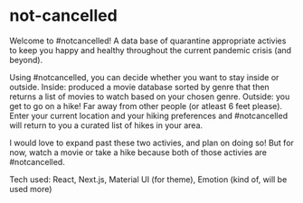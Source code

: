 # not-cancelled
Welcome to #notcancelled! A data base of quarantine appropriate activies to keep you happy
and healthy throughout the current pandemic crisis (and beyond).

Using #notcancelled, you can decide whether you want to stay inside or outside. 
Inside: produced a movie database sorted by genre that then returns a list of movies to watch based on your chosen genre.
Outside: you get to go on a hike! Far away from other people (or atleast 6 feet please). Enter your current location and your
hiking preferences and #notcancelled will return to you a curated list of hikes in your area.

I would love to expand past these two activies, and plan on doing so! 
But for now, watch a movie or take a hike because both of those activies are #notcancelled. 

Tech used:
React,
Next.js,
Material UI (for theme),
Emotion (kind of, will be used more)